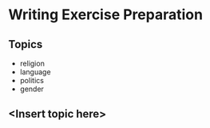 # Writing Exercise Preparation

## Topics

- religion
- language
- politics
- gender

## \<Insert topic here\>
